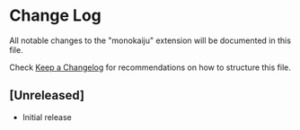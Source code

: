 # Change Log
All notable changes to the "monokaiju" extension will be documented in this file.

Check [Keep a Changelog](http://keepachangelog.com/) for recommendations on how to structure this file.

## [Unreleased]
- Initial release
